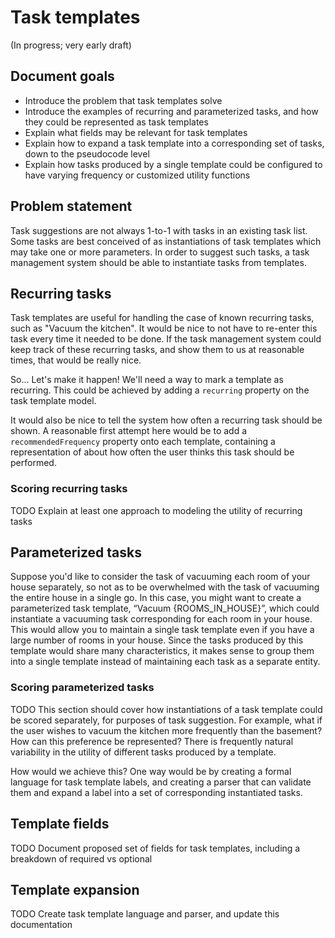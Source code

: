 # Task templates

(In progress; very early draft)

## Document goals

* Introduce the problem that task templates solve
* Introduce the examples of recurring and parameterized tasks, and how they could be represented as task templates
* Explain what fields may be relevant for task templates
* Explain how to expand a task template into a corresponding set of tasks, down to the pseudocode level 
* Explain how tasks produced by a single template could be configured to have varying frequency or customized utility functions

## Problem statement

Task suggestions are not always 1-to-1 with tasks in an existing task list. Some tasks are best conceived of as instantiations of task templates which may take one or more parameters. In order to suggest such tasks, a task management system should be able to instantiate tasks from templates.  

## Recurring tasks

Task templates are useful for handling the case of known recurring tasks, such as "Vacuum the kitchen". It would be nice to not have to re-enter this task every time it needed to be done. If the task management system could keep track of these recurring tasks, and show them to us at reasonable times, that would be really nice.

So... Let's make it happen! We'll need a way to mark a template as recurring. This could be achieved by adding a `recurring` property on the task template model.

It would also be nice to tell the system how often a recurring task should be shown. A reasonable first attempt here would be to add a `recommendedFrequency` property onto each template, containing a representation of about how often the user thinks this task should be performed.

### Scoring recurring tasks

TODO Explain at least one approach to modeling the utility of recurring tasks

## Parameterized tasks

Suppose you'd like to consider the task of vacuuming each room of your house separately, so not as to be overwhelmed with the task of vacuuming the entire house in a single go. In this case, you might want to create a parameterized task template, “Vacuum {ROOMS_IN_HOUSE}”, which could instantiate a vacuuming task corresponding for each room in your house. This would allow you to maintain a single task template even if you have a large number of rooms in your house. Since the tasks produced by this template would share many characteristics, it makes sense to group them into a single template instead of maintaining each task as a separate entity.

### Scoring parameterized tasks

TODO This section should cover how instantiations of a task template could be scored separately, for purposes of task suggestion. For example, what if the user wishes to vacuum the kitchen more frequently than the basement? How can this preference be represented? There is frequently natural variability in the utility of different tasks produced by a template.

How would we achieve this? One way would be by creating a formal language for task template labels, and creating a parser that can validate them and expand a label into a set of corresponding instantiated tasks.

## Template fields

TODO Document proposed set of fields for task templates, including a breakdown of required vs optional

## Template expansion

TODO Create task template language and parser, and update this documentation